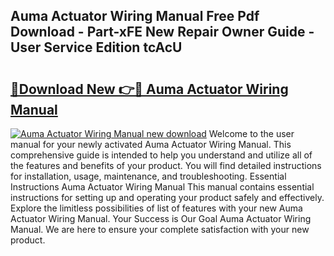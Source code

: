 ## Auma Actuator Wiring Manual Free Pdf Download - Part-xFE New Repair Owner Guide - User Service Edition tcAcU

# <h2><a href="http://bc42740.oget.top/?id=Auma+Actuator+Wiring+Manual">🔗Download New 👉🔴 Auma Actuator Wiring Manual</a></h2>

[![Auma Actuator Wiring Manual new download](https://i.imgur.com/5g1atiW.png)](http://bc42740.oget.top/?id=Auma+Actuator+Wiring+Manual)
Welcome to the user manual for your newly activated Auma Actuator Wiring Manual. This comprehensive guide is intended to help you understand and utilize all of the features and benefits of your product. You will find detailed instructions for installation, usage, maintenance, and troubleshooting. Essential Instructions Auma Actuator Wiring Manual This manual contains essential instructions for setting up and operating your product safely and effectively. Explore the limitless possibilities of list of features with your new Auma Actuator Wiring Manual. Your Success is Our Goal Auma Actuator Wiring Manual. We are here to ensure your complete satisfaction with your new product.
